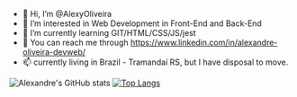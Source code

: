 - 👋 Hi, I’m @AlexyOliveira
- 👀 I’m interested in Web Development in Front-End and Back-End
- 🌱 I’m currently learning GIT/HTML/CSS/JS/jest
- 🧭 You can reach me through https://www.linkedin.com/in/alexandre-oliveira-devweb/
- 📫 currently living in Brazil - Tramandaí RS, but I have disposal to move.

![Alexandre's GitHub stats](https://github-readme-stats-ruby-one.vercel.app/api?username=AlexyOliveira&show_icons=true&theme=dracula)
 [![Top Langs](https://github-readme-stats-ruby-one.vercel.app/api/top-langs/?username=AlexyOliveira&layout=auto)](https://github.com/anuraghazra/github-readme-stats)
<!---
AlexyOliveira/AlexyOliveira is a ✨ special ✨ repository because its `README.md` (this file) appears on your GitHub profile.
You can click the Preview link to take a look at your changes.
--->
